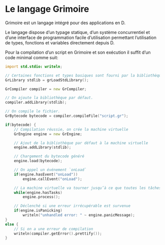 # Le langage Grimoire

Grimoire est un langage intégré pour des applications en D.

Le langage dispose d’un typage statique, d’un système concurrentiel et d’une interface de programmation facile d’utilisation permettant l’utilisation de types, fonctions et variables directement depuis D.

Pour la compilation d’un script en Grimoire et son exécution il suffit d’un code minimal comme suit:
```d
import std.stdio: writeln;

// Certaines fonctions et types basiques sont fourni par la bibliothèque par défaut.
GrLibrary stdlib = grLoadStdLibrary(); 

GrCompiler compiler = new GrCompiler;

// On ajoute la bibliothèque par défaut.
compiler.addLibrary(stdlib);

// On compile le fichier.
GrBytecode bytecode = compiler.compileFile("script.gr");

if(bytecode) {
    // Compilation réussie, on crée la machine virtuelle
	GrEngine engine = new GrEngine;

	// Ajout de la bibliothèque par défaut à la machine virtuelle
	engine.addLibrary(stdlib);

	// Chargement du bytecode généré
	engine.load(bytecode);

	// On appel un événement `onLoad`
	if(engine.hasEvent("onLoad"))
		engine.callEvent("onLoad");

	// La machine virtuelle va tourner jusqu’à ce que toutes les tâches aient fini
	while(engine.hasTasks)
    	engine.process();

	// Déclenché si une erreur irrécupérable est survenue
	if(engine.isPanicking)
    	writeln("unhandled error: " ~ engine.panicMessage);
}
else {
    // Si on a une erreur de compilation
    writeln(compiler.getError().prettify());
}
```